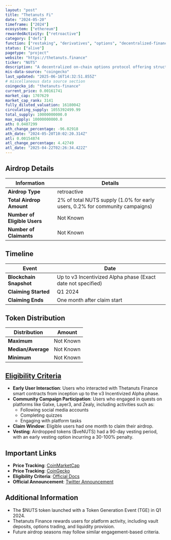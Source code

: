```yaml
---
layout: "post"
title: "Thetanuts Fi"
date: "2024-05-20"
timeframe: ["2024"]
ecosystem: ["ethereum"]
rewardedActivity: ["retroactive"]
category: ["defi"]
function: ["restaking", "derivatives", "options", "decentralized-finance", "lrtfi"]
status: ["alive"]
pagetype: "project"
website: "https://thetanuts.finance"
ticker: "NUTS"
description: "A decentralized on-chain options protocol offering structured yield vaults and innovative financial instruments for DeFi users."
mis-data-source: "coingecko"
last_updated: "2025-06-16T14:32:51.855Z"
# miscellaneous data source section
coingecko_id: "thetanuts-finance"
current_price: 0.00161741
market_cap: 1707629
market_cap_rank: 3141
fully_diluted_valuation: 16180042
circulating_supply: 1055392499.99
total_supply: 10000000000.0
max_supply: 10000000000.0
ath: 0.0407299
ath_change_percentage: -96.02918
ath_date: "2024-05-20T10:02:20.314Z"
atl: 0.00154874
atl_change_percentage: 4.42749
atl_date: "2025-04-22T02:26:34.422Z"
---
```


## Airdrop Details

| Information                  | Details                                                                      |
| ---------------------------- | ---------------------------------------------------------------------------- |
| **Airdrop Type**             | retroactive                                                                  |
| **Total Airdrop Amount**     | 2% of total NUTS supply (1.0% for early users, 0.2% for community campaigns) |
| **Number of Eligible Users** | Not Known                                                                    |
| **Number of Claimants**      | Not Known                                                                    |

## Timeline

| Event                   | Date                                                         |
| ----------------------- | ------------------------------------------------------------ |
| **Blockchain Snapshot** | Up to v3 Incentivized Alpha phase (Exact date not specified) |
| **Claiming Started**    | Q1 2024                                                      |
| **Claiming Ends**       | One month after claim start                                  |

## Token Distribution

| Distribution       | Amount    |
| ------------------ | --------- |
| **Maximum**        | Not Known |
| **Median/Average** | Not Known |
| **Minimum**        | Not Known |

## [Eligibility Criteria](https://docs.thetanuts.finance/nuts-token/season-1-airdrop)

- **Early User Interaction**: Users who interacted with Thetanuts Finance smart contracts from inception up to the v3 Incentivized Alpha phase.
- **Community Campaign Participation**: Users who engaged in quests on platforms like Galxe, Layer3, and Zealy, including activities such as:
  - Following social media accounts
  - Completing quizzes
  - Engaging with platform tasks
- **Claim Window**: Eligible users had one month to claim their airdrop.
- **Vesting**: Airdropped tokens ($veNUTS) had a 90-day vesting period, with an early vesting option incurring a 30-100% penalty.

## Important Links

- **Price Tracking**: [CoinMarketCap](https://coinmarketcap.com/currencies/thetanuts-finance)
- **Price Tracking**: [CoinGecko](https://www.coingecko.com/en/coins/thetanuts-finance)
- **Eligibility Criteria**: [Official Docs](https://docs.thetanuts.finance/nuts-token/season-1-airdrop)
- **Official Announcement**: [Twitter Announcement](https://x.com/ThetanutsFi/status/1792500037840502791)

## Additional Information

- The $NUTS token launched with a Token Generation Event (TGE) in Q1 2024.
- Thetanuts Finance rewards users for platform activity, including vault deposits, options trading, and liquidity provision.
- Future airdrop seasons may follow similar engagement-based criteria.